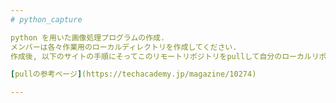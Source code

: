 ```yaml
---
# python_capture

python を用いた画像処理プログラムの作成.
メンバーは各々作業用のローカルディレクトリを作成してください.
作成後, 以下のサイトの手順にそってこのリモートリポジトリをpullして自分のローカルリポジトリと同期してください.

[pullの参考ページ](https://techacademy.jp/magazine/10274)

---
```

